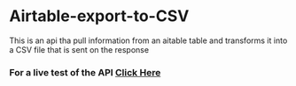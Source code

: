 # Airtable-export-to-CSV

This is an api tha pull information from an aitable table and transforms it into a CSV file that is sent on the response

### For a live test of the API [Click Here](https://rapidapi.com/melvingonzalez470@gmail.com/api/airtable-export)
